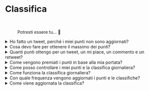 # Classifica

<figure><img src="../../../.gitbook/assets/Prometheus_Throne.png" alt="" width="375"><figcaption><p>Potresti essere tu... 👀</p></figcaption></figure>

<details>

<summary>Ho fatto un tweet, perché i miei punti non sono aggiornati?</summary>

Aggiorniamo i dati ogni 24 ore, quindi il tuo punteggio verrà aggiornato di conseguenza. Tieni presente che un tweet deve prima avere un certo livello di coinvolgimento (visualizzazioni, mi piace, commenti, retweet) per essere conteggiato da [LunarCrush](lunarcrush-test.md). Ciò potrebbe comportare un ritardo fino a 48 ore. È importante notare che non c'è limite al numero di tweet che puoi pubblicare in un giorno. Quando tweetti frequentemente e in modo coerente, i ritardi di elaborazione di LunarCrush hanno un impatto minore.

</details>

<details>

<summary>Cosa devo fare per ottenere il massimo dei punti?</summary>

Per ottenere il massimo dei punti per la stagione, l'obiettivo è puntare alla posizione più alta nella classifica ogni giorno. Essere costantemente tra i primi 300 partecipanti forma una solida base, ma raggiungere una posizione prominente è un risultato che garantisce il massimo dei punti.

Mantenere una presenza regolare è fondamentale per evitare di perdere punti giornalieri. Per ottimizzare ulteriormente i tuoi punti giornalieri, considera queste migliori pratiche:

Utilizza il punteggio di influenza di [LunarCrush](lunarcrush-test.md). Mantieni un programma di pubblicazione coerente (10-40 volte al giorno per i principali influencer). Utilizza i $ticker e gli #hashtag corretti (#XBorg, $XBG e #XBG). Offri contenuti di valore per coinvolgere i tuoi follower. Interagisci con post rilevanti, in particolare quelli legati a token, exchange o NFT di cui sei appassionato. Dai priorità all'aspetto visivo utilizzando immagini di alta qualità. Tagga altre persone influenti e figure di spicco associate ai token su cui ti concentri. Evita un uso eccessivo di hashtag non pertinenti per evitare lo spam.

</details>

<details>

<summary>Quanti punti ottengo per un tweet, un mi piace, un commento e un retweet?</summary>

Poiché ci affidiamo a [LunarCrush](lunarcrush-test.md), non assegniamo punti per azioni isolate. LunarCrush misura il tuo coinvolgimento complessivo nel progetto XBorg durante la giornata e genera una classifica. In base a questa classifica giornaliera, il giocatore accumula punti. Per ulteriori dettagli su come viene generata la classifica di influenza, consulta [le FAQ di LunarCrush](https://lunarcrush.com/faq/how-does-lunarcrush-calculate-social-influence).

</details>

<details>

<summary>Come vengono premiati i punti in base alla mia portata?</summary>

Le attività di coinvolgimento cumulative, che comprendono azioni come tweet, mi piace, retweet, commenti e follower, giocano un ruolo nel determinare la tua classifica giornaliera di influencer misurata da LunarCrush. XBorg assegna punti su base giornaliera durante la fase in base a questa classifica. Raggiungere una posizione più alta alla fine della fase comporta una ricompensa più consistente.

</details>

<details>

<summary>Come posso controllare i miei punti e la classifica giornaliera?</summary>

Visita <mark style="color:red;">**{LINK ALLA CLASSIFICA}**</mark>. La classifica viene aggiornata ogni 24 ore.

</details>

<details>

<summary>Come funziona la classifica giornaliera?</summary>

In base alla tua classifica, calcolata e misurata nelle ultime 24 ore da LunarCrush, ottieni punti su base giornaliera.

I punti vengono assegnati nel seguente modo:

<img src="../../../.gitbook/assets/points_distribution.png" alt="" data-size="original">

Se la tua posizione scende al di là del 300º posto, non riceverai punti per quel giorno. Ma questo è il vantaggio di questa classifica: ogni giorno hai una nuova possibilità di fare bene.

Speriamo che questa spiegazione fornisca chiarezza su come vengono accumulati i punti.

</details>

<details>

<summary>Con quale frequenza vengono aggiornati i punti e le classifiche?</summary>

Eseguiamo l'estrazione dei dati ogni giorno e assegniamo punti ai primi 300 influencer della giornata. Di conseguenza, la classifica cambia una volta ogni 24 ore.

</details>

<details>

<summary>Come viene aggiornata la classifica?</summary>

Ogni giorno guadagni punti in base alla tua posizione giornaliera. Questi punti vengono accumulati giornalmente per compilare la classifica. Questa classifica svolge un ruolo cruciale nel determinare le tue ricompense alla fine del turno o della stagione.

</details>